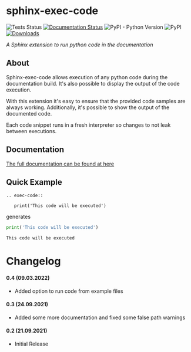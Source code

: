 # sphinx-exec-code
![Tests Status](https://github.com/spacemanspiff2007/sphinx-exec-code/workflows/Tests/badge.svg)
[![Documentation Status](https://readthedocs.org/projects/sphinx-exec-code/badge/?version=latest)](https://sphinx-exec-code.readthedocs.io/en/latest/)
![PyPI - Python Version](https://img.shields.io/pypi/pyversions/sphinx-exec-code)
![PyPI](https://img.shields.io/pypi/v/sphinx-exec-code)
[![Downloads](https://pepy.tech/badge/sphinx-exec-code/month)](https://pepy.tech/project/sphinx-exec-code)

_A Sphinx extension to run python code in the documentation_

## About
Sphinx-exec-code allows execution of any python code during the documentation build.
It's also possible to display the output of the code execution.

With this extension it's easy to ensure that the provided code samples are always working.
Additionally, it's possible to show the output of the documented code.

Each code snippet runs in a fresh interpreter so changes to not leak between executions.

## Documentation
[The full documentation can be found at here](https://sphinx-exec-code.readthedocs.io)


## Quick Example

````text
.. exec-code::

   print('This code will be executed')
````
generates
```python
print('This code will be executed')
```
```
This code will be executed
```

# Changelog
#### 0.4 (09.03.2022)
- Added option to run code from example files

#### 0.3 (24.09.2021)
- Added some more documentation and fixed some false path warnings

#### 0.2 (21.09.2021)
- Initial Release
